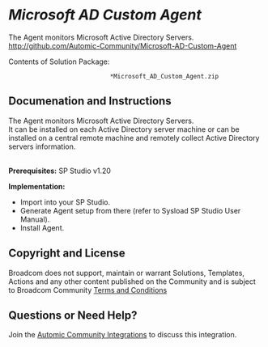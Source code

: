 *Microsoft AD Custom Agent*
=============


The Agent monitors Microsoft Active Directory Servers.
http://github.com/Automic-Community/Microsoft-AD-Custom-Agent

<!-- List of attached files -->
Contents of Solution Package:

						
								*Microsoft_AD_Custom_Agent.zip
								
						


Documenation and Instructions
---

<div class="ipsType_textblock ipsPad_half description_content"><span><span>The Agent monitors Microsoft Active Directory Servers.</span></span><br /><span><span>It can be installed on each Active Directory server machine or can be installed on a central remote machine and remotely collect Active Directory servers information.</span></span></div>
<div class="ipsType_textblock ipsPad_half description_content">&nbsp;</div>
<div class="ipsType_textblock ipsPad_half description_content">
<p><strong class="title">Prerequisites:</strong> SP Studio v1.20</p>
<p><strong class="title">Implementation:</strong></p>
<ul>
<li>Import into your SP Studio.</li>
<li>Generate Agent setup from there (refer to Sysload SP Studio User Manual).</li>
<li>Install Agent.</li>
</ul>
</div>

Copyright and License
---

Broadcom does not support, maintain or warrant Solutions, Templates, Actions and any other content published on the Community and is subject to Broadcom Community [Terms and Conditions](https://community.broadcom.com/termsandconditions)


Questions or Need Help? 
---
Join the [Automic Community Integrations](https://community.broadcom.com/communities/community-home?CommunityKey=83e49dd4-b93e-464a-a343-2bb1e51c13ec) to discuss this integration.
